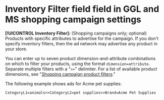 # Inventory Filter field field in GGL and MS shopping campaign settings

**[!UICONTROL Inventory Filter]:** (Shopping campaigns only; optional) Products with specific attributes to advertise for the campaign. If you don't specify inventory filters, then the ad network may advertise any product in your store.

You can enter up to seven product dimension-and-attribute combinations on which to filter your products, using the format `dimension=attribute`. Separate multiple filters
with a "`>>`" delimiter. For a list of available product dimensions, see "[Shopping campaign product filters](/help/search-social-commerce/campaign-management/campaigns/shopping-campaign-product-filters.md)."

The following example shows ads for Acme pet supplies:

`CategoryL1=animals>>CategoryL2=pet supplies>>Brand=Acme Pet Supplies`
